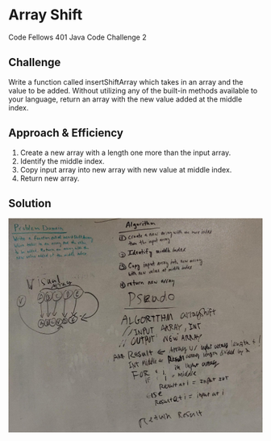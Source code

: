 # Array Shift
Code Fellows 401 Java Code Challenge 2

## Challenge
Write a function called insertShiftArray which takes in an array and the value to be added. Without utilizing any of the built-in methods available to your language, return an array with the new value added at the middle index.

## Approach & Efficiency
1. Create a new array with a length one more than the input array.
2. Identify the middle index.
3. Copy input array into new array with new value at middle index.
4. Return new array.

## Solution
![White Board](../assets/arrayShiftPseudo.jpg)